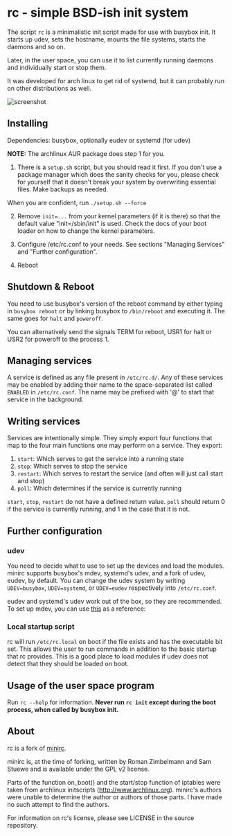 # rc - simple BSD-ish init system

The script `rc` is a minimalistic init script made for use with busybox init.
It starts up udev, sets the hostname, mounts the file systems, starts the
daemons and so on.

Later, in the user space, you can use it to list currently running daemons and
individually start or stop them.

It was developed for arch linux to get rid of systemd, but it can probably run
on other distributions as well.

![screenshot](screenshot.png)


## Installing

Dependencies: busybox, optionally eudev or systemd (for udev)

**NOTE:** The archlinux AUR package does step 1 for you.

1. There is a `setup.sh` script, but you should read it first.  If you don't use
a package manager which does the sanity checks for you, please check for
yourself that it doesn't break your system by overwriting essential files.
Make backups as needed.

When you are confident, run `./setup.sh --force`

2. Remove `init=...` from your kernel parameters (if it is there) so that the
default value "init=/sbin/init" is used.  Check the docs of your boot loader on
how to change the kernel parameters.

3. Configure /etc/rc.conf to your needs.
See sections "Managing Services" and "Further configuration".

4. Reboot


## Shutdown & Reboot

You need to use busybox's version of the reboot command by either typing in
`busybox reboot` or by linking busybox to `/bin/reboot` and executing it.
The same goes for `halt` and `poweroff`.

You can alternatively send the signals TERM for reboot, USR1 for halt or USR2
for poweroff to the process 1.


## Managing services

A service is defined as any file present in `/etc/rc.d/`. Any of these services
may be enabled by adding their name to the space-separated list called `ENABLED`
in `/etc/rc.conf`. The name may be prefixed with '@' to start that service in
the background.

## Writing services

Services are intentionally simple. They simply export four functions that map
to the four main functions one may perform on a service. They export:

1. `start`: Which serves to get the service into a running state
2. `stop`: Which serves to stop the service
3. `restart`: Which serves to restart the service (and often will just call start and stop)
4. `poll`: Which determines if the service is currently running

`start`, `stop`, `restart` do not have a defined return value. `poll` should
return 0 if the service is currently running, and 1 in the case that it is not.


## Further configuration


### udev

   You need to decide what to use to set up the devices and load the modules.
   minirc supports busybox's mdev, systemd's udev, and a fork of udev, eudev,
   by default.  You can change the udev system by writing `UDEV=busybox`,
   `UDEV=systemd`, or `UDEV=eudev` respectively into `/etc/rc.conf`.

   eudev and systemd's udev work out of the box, so they are recommended.  To
   set up mdev, you can use [this](https://github.com/slashbeast/mdev-like-a-boss)
   as a reference:

### Local startup script

   rc will run `/etc/rc.local` on boot if the file exists and has the executable
   bit set. This allows the user to run commands in addition to the basic
   startup that rc provides. This is a good place to load modules if udev does
   not detect that they should be loaded on boot.


## Usage of the user space program

Run `rc --help` for information.  **Never run `rc init` except during the boot
process, when called by busybox init.**



## About

rc is a fork of [minirc](http://github.com/hut/minirc).

minirc is, at the time of forking, written by Roman Zimbelmann and Sam Stuewe
and is available under the GPL v2 license.

Parts of the function on_boot() and the start/stop function of iptables were
taken from archlinux initscripts (http://www.archlinux.org).  minirc's authors
were unable to determine the author or authors of those parts. I have made no
such attempt to find the authors.

For information on rc's license, please see LICENSE in the source repository.
